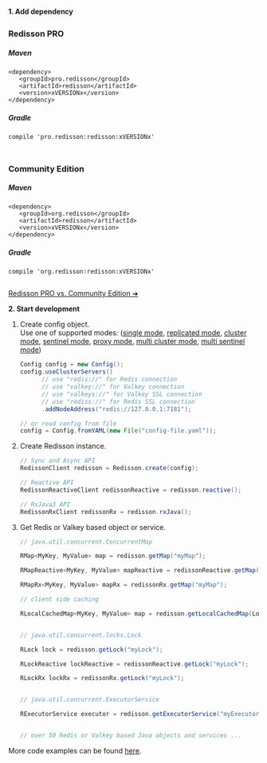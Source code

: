 **1. Add dependency**
<div style="display: flex; flex-wrap: wrap; gap: 20px;">
  <div style="flex: 1; min-width: 250px;">
    <h3 style="margin-top: 0.75em">Redisson PRO</h3>
    <h5>Maven</h5>
    <pre><code>&lt;dependency&gt;
   &lt;groupId&gt;pro.redisson&lt;/groupId&gt;
   &lt;artifactId&gt;redisson&lt;/artifactId&gt;
   &lt;version&gt;xVERSIONx&lt;/version&gt;
&lt;/dependency&gt;</code></pre>
    <h5>Gradle</h5>
    <pre><code>compile 'pro.redisson:redisson:xVERSIONx'</code></pre>
  </div>

  <div style="flex: 1; min-width: 250px;">
    <h3 style="margin-top: 0.75em">Community Edition</h3>
    <h5>Maven</h5>
    <pre><code>&lt;dependency&gt;
   &lt;groupId&gt;org.redisson&lt;/groupId&gt;
   &lt;artifactId&gt;redisson&lt;/artifactId&gt;
   &lt;version&gt;xVERSIONx&lt;/version&gt;
&lt;/dependency&gt;</code></pre>
    <h5>Gradle</h5>
    <pre><code>compile 'org.redisson:redisson:xVERSIONx'</code></pre>
  </div>
</div>

[Redisson PRO vs. Community Edition ➜](https://redisson.pro/feature-comparison.html)

**2. Start development**

1. Create config object.  
Use one of supported modes: ([single mode](configuration.md/#single-mode),
[replicated mode](configuration.md/#replicated-mode),
[cluster mode](configuration.md/#cluster-mode),
[sentinel mode](configuration.md/#sentinel-mode),
[proxy mode](configuration.md/#proxy-mode),
[multi cluster mode](configuration.md/#multi-cluster-mode), 
[multi sentinel mode](configuration.md/#multi-sentinel-mode))
   ```java
   Config config = new Config();
   config.useClusterServers()
         // use "redis://" for Redis connection
         // use "valkey://" for Valkey connection
         // use "valkeys://" for Valkey SSL connection
         // use "rediss://" for Redis SSL connection
         .addNodeAddress("redis://127.0.0.1:7181");

   // or read config from file
   config = Config.fromYAML(new File("config-file.yaml")); 
   ```

2. Create Redisson instance.
   ```java
   // Sync and Async API
   RedissonClient redisson = Redisson.create(config);

   // Reactive API
   RedissonReactiveClient redissonReactive = redisson.reactive();

   // RxJava3 API
   RedissonRxClient redissonRx = redisson.rxJava();
   ```

3. Get Redis or Valkey based object or service.
   ```java
   // java.util.concurrent.ConcurrentMap

   RMap<MyKey, MyValue> map = redisson.getMap("myMap");

   RMapReactive<MyKey, MyValue> mapReactive = redissonReactive.getMap("myMap");

   RMapRx<MyKey, MyValue> mapRx = redissonRx.getMap("myMap");

   // client side caching

   RLocalCachedMap<MyKey, MyValue> map = redisson.getLocalCachedMap(LocalCachedMapOptions.<MyKey, MyValue>name("myMap"));


   // java.util.concurrent.locks.Lock

   RLock lock = redisson.getLock("myLock");

   RLockReactive lockReactive = redissonReactive.getLock("myLock");

   RLockRx lockRx = redissonRx.getLock("myLock");


   // java.util.concurrent.ExecutorService

   RExecutorService executor = redisson.getExecutorService("myExecutorService");


   // over 50 Redis or Valkey based Java objects and services ...
   ```

More code examples can be found [here](https://github.com/redisson/redisson-examples).